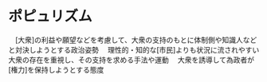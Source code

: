 # ポピュリズム
　[大衆]の利益や願望などを考慮して、大衆の支持のもとに体制側や知識人などと対決しようとする政治姿勢
　理性的・知的な[市民]よりも状況に流されやすい大衆の存在を重視し、その支持を求める手法や運動
　大衆を誘導して為政者が[権力]を保持しようとする態度
